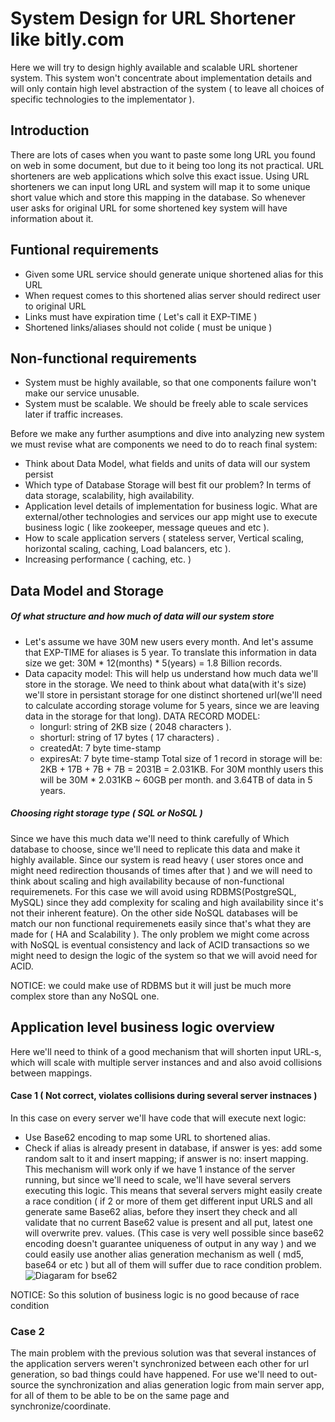 # System Design for URL Shortener like bitly.com
Here we will try to design highly available and scalable URL shortener system. This system won't concentrate about
implementation details and will only contain high level abstraction of the system ( to leave all choices of specific technologies to the implementator ).

## Introduction
There are lots of cases when you want to paste some long URL you found on web in some document, but due to it being too long its not practical.
URL shorteners are web applications which solve this exact issue. Using URL shorteners we can input long URL and system will map it to some unique short value which and store this mapping in the database.
So whenever user asks for original URL for some shortened key system will have information about it. 

## Funtional requirements
- Given some URL service should generate unique shortened alias for this URL
- When request comes to this shortened alias server should redirect user to original URL
- Links must have expiration time ( Let's call it EXP-TIME )
- Shortened links/aliases should not colide ( must be unique )  

## Non-functional requirements
- System must be highly available, so that one components failure won't make our service unusable.
- System must be scalable. We should be freely able to scale services later if traffic increases.


Before we make any further asumptions and dive into analyzing new system we must revise what are components we need to do to reach final system:
- Think about Data Model, what fields and units of data will our system persist
- Which type of Database Storage will best fit our problem? In terms of data storage, scalability, high availability. 
- Application level details of implementation for business logic. What are external/other technologies and services our app might use to execute business logic ( like zookeeper, message queues and etc ). 
- How to scale application servers ( stateless server, Vertical scaling, horizontal scaling, caching, Load balancers, etc ). 
- Increasing performance ( caching, etc. ) 

## Data Model and Storage
##### Of what structure and how much of data will our system store
- Let's assume we have 30M new users every month. And let's assume that EXP-TIME for aliases is 5 year.
To translate this information in data size we get: 30M * 12(months) * 5(years) = 1.8 Billion records.
- Data capacity model: This will help us understand how much data we'll store in the storage. 
We need to think about what data(with it's size) we'll store in persistant storage for one distinct shortened url(we'll need to calculate according storage volume for 5 years, since we are leaving data in the storage for that long).
	DATA RECORD MODEL:
	- longurl: string of 2KB size ( 2048 characters ).
	- shorturl: string of 17 bytes ( 17 characters) .
	- createdAt: 7 byte time-stamp
	- expiresAt: 7 byte time-stamp
Total size of 1 record in storage will be: 2KB + 17B + 7B + 7B = 2031B = 2.031KB.
For 30M monthly users this will be 30M * 2.031KB ~ 60GB per month. and 3.64TB of data in 5 years.

##### Choosing right storage type ( SQL or NoSQL )
Since we have this much data we'll need to think carefully of Which database to choose, since we'll need to replicate this data and make it highly available.
Since our system is read heavy ( user stores once and might need redirection thousands of times after that ) and we will need to think about scaling and high
availability because of non-functional requiremenets. For this case we will avoid using RDBMS(PostgreSQL, MySQL) since they add complexity for scaling and
high availability since it's not their inherent feature). On the other side NoSQL databases will be match our non functional requiremenets easily since that's
what they are made for ( HA and Scalability ). The only problem we might come across with NoSQL is eventual consistency and lack of ACID transactions so we might
need to design the logic of the system so that we will avoid need for ACID.

NOTICE: we could make use of RDBMS but it will just be much more complex store than any NoSQL one.


## Application level business logic overview
Here we'll need to think of a good mechanism that will shorten input URL-s, which will scale with multiple server instances and and also avoid collisions between mappings.
#### Case 1 ( Not correct, violates collisions during several server instnaces )
In this case on every server we'll have code that will execute next logic:
- Use Base62 encoding to map some URL to shortened alias.
- Check if alias is already present in database, if answer is yes: add some random salt to it and insert mapping; if answer is no: insert mapping.
This mechanism will work only if we have 1 instance of the server running, but since we'll need to scale, we'll have several servers executing this logic.
This means that several servers might easily create a race condition ( if 2 or more of them get different input URLS and all generate same Base62 alias,
before they insert they check and all validate that no current Base62 value is present and all put, latest one will overwrite prev. values.
(This case is very well possible since base62 encoding doesn't guarantee uniqueness of output in any way ) and we could easily use another alias generation
mechanism as well ( md5, base64 or etc ) but all of them will suffer due to race condition problem.
![Diagaram for bse62](./base62-diagram)

NOTICE: So this solution of business logic is no good because of race condition

### Case 2
The main problem with the previous solution was that several instances of the application servers weren't synchronized between each other for url generation,
so bad things could have happened. For use we'll need to out-source the synchronization and alias generation logic from main server app, for all of them
to be able to be on the same page and synchronize/coordinate. 

